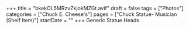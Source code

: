+++
title = "bkekOL5MRzvZkjokMZGt.avif"
draft = false
tags = ["Photos"]
categories = ["Chuck E. Cheese's"]
pages = ["Chuck Statue- Musician (Shelf Item)"]
startDate = ""
+++
Generic Statue Heads
